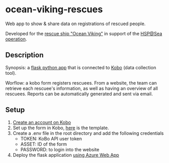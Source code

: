 # ocean-viking-rescues

Web app to show & share data on registrations of rescued people.

Developed for the [rescue ship "Ocean Viking"](https://sosmediterranee.com/about-us/) in support of the [HSP@Sea operation](https://go.ifrc.org/emergencies/5425).

## Description

Synopsis: a [flask python app](https://flask.palletsprojects.com/en/2.0.x/) that is connected to [Kobo](https://www.kobotoolbox.org/) (data collection tool).

Worflow: a kobo form registers rescuees. From a website, the team can retrieve each rescuee's information, as well as having an overview of all rescuees. Reports can be automatically generated and sent via email.

## Setup

1. [Create an account on Kobo](https://kf.kobotoolbox.org/accounts/register/#/)
2. Set up the form in Kobo, [here](https://github.com/rodekruis/ocean-viking-medical/blob/main/kobo-forms/medical-form.xlsx) is the template.
3. Create a .env file in the root directory and add the following credentials
   * TOKEN: KoBo API user token
   * ASSET: ID of the form
   * PASSWORD: to login into the website
5. Deploy the flask application [using Azure Web App](https://docs.microsoft.com/en-us/azure/app-service/quickstart-python?tabs=bash&pivots=python-framework-flask)

